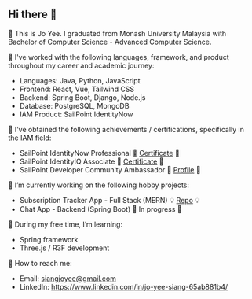 ## Hi there 👋

🌱 This is Jo Yee. I graduated from Monash University Malaysia with Bachelor of Computer Science - Advanced Computer Science.

🌱 I've worked with the following languages, framework, and product throughout my career and academic journey:  
  * Languages: Java, Python, JavaScript
  * Frontend: React, Vue, Tailwind CSS
  * Backend: Spring Boot, Django, Node.js
  * Database: PostgreSQL, MongoDB
  * IAM Product: SailPoint IdentityNow

🌱 I've obtained the following achievements / certifications, specifically in the IAM field:
  * SailPoint IdentityNow Professional 🏅 [Certificate](https://badgr.com/public/assertions/4onUijrzTgaCsislwCipOQ) 🏅
  * SailPoint IdentityIQ Associate 🏅 [Certificate](https://badgr.com/public/assertions/OSXQQu3cQam5NXDZHJMfbA) 🏅
  * SailPoint Developer Community Ambassador 🏅 [Profile](https://developer.sailpoint.com/discuss/u/sjoyee/summary) 🏅

🌱 I’m currently working on the following hobby projects:
  * Subscription Tracker App - Full Stack (MERN) 💡 [Repo](https://github.com/sjoyee/subscription-tracker-app) 💡
  * Chat App - Backend (Spring Boot) 🔨 In progress 🔨

🌱 During my free time, I’m learning:
  * Spring framework
  * Three.js / R3F development

🌱 How to reach me:
  * Email: siangjoyee@gmail.com
  * LinkedIn: https://www.linkedin.com/in/jo-yee-siang-65ab881b4/

<!--
**sjoyee/sjoyee** is a ✨ _special_ ✨ repository because its `README.md` (this file) appears on your GitHub profile.

Here are some ideas to get you started:

- 🔭 I’m currently working on ...
- 🌱 I’m currently learning ...
- 👯 I’m looking to collaborate on ...
- 🤔 I’m looking for help with ...
- 💬 Ask me about ...
- 📫 How to reach me: ...
- 😄 Pronouns: ...
- ⚡ Fun fact: ...
-->
